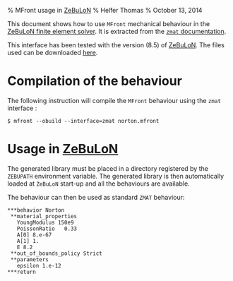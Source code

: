 % MFront usage in [ZeBuLoN](http://www.zset-software.com/products/zebulon)
% Helfer Thomas
% October 13, 2014

This document shows how to use `MFront` mechanical behaviour in the
[ZeBuLoN finite element solver](http://www.zset-software.com/products/zebulon). It
is extracted from the
[`zmat` documentation](documents/mfront/zmat.pdf).

This interface has been tested with the version \(8.5\) of
[ZeBuLoN](http://www.zset-software.com/products/zebulon). The files
used can be downloaded [here](downloads/example-zset8.5.tar.bz2).

# Compilation of the behaviour

The following instruction will compile the `MFront` behaviour using
the `zmat` interface :

~~~~ {.bash}
$ mfront --obuild --interface=zmat norton.mfront
~~~~~~~~~~~~~~~~~~~

# Usage in [ZeBuLoN](http://www.zset-software.com/products/zebulon)

The generated library must be placed in a directory registered by the
`ZEBUPATH` environment variable. The generated library is then
automatically loaded at `ZeBuLoN` start-up and all the behaviours are
available.

The behaviour can then be used as standard `ZMAT` behaviour:

~~~~~~~~~ {.bash}
***behavior Norton
 **material_properties
   YoungModulus 150e9
   PoissonRatio   0.33
   A[0] 8.e-67
   A[1] 1.
   E 8.2
 **out_of_bounds_policy Strict
 **parameters
   epsilon 1.e-12
***return
~~~~~~~~~

<!-- Local IspellDict: english -->
